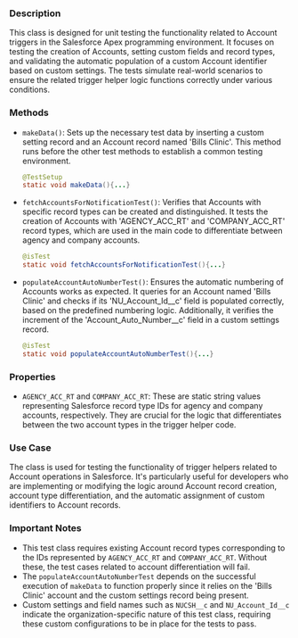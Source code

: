 ### Description
This class is designed for unit testing the functionality related to Account triggers in the Salesforce Apex programming environment. It focuses on testing the creation of Accounts, setting custom fields and record types, and validating the automatic population of a custom Account identifier based on custom settings. The tests simulate real-world scenarios to ensure the related trigger helper logic functions correctly under various conditions.

### Methods
- `makeData()`: Sets up the necessary test data by inserting a custom setting record and an Account record named 'Bills Clinic'. This method runs before the other test methods to establish a common testing environment.

  ```java
  @TestSetup
  static void makeData(){...}
  ```

- `fetchAccountsForNotificationTest()`: Verifies that Accounts with specific record types can be created and distinguished. It tests the creation of Accounts with 'AGENCY_ACC_RT' and 'COMPANY_ACC_RT' record types, which are used in the main code to differentiate between agency and company accounts.

  ```java
  @isTest
  static void fetchAccountsForNotificationTest(){...}
  ```

- `populateAccountAutoNumberTest()`: Ensures the automatic numbering of Accounts works as expected. It queries for an Account named 'Bills Clinic' and checks if its 'NU_Account_Id__c' field is populated correctly, based on the predefined numbering logic. Additionally, it verifies the increment of the 'Account_Auto_Number__c' field in a custom settings record.

  ```java
  @isTest
  static void populateAccountAutoNumberTest(){...}
  ```

### Properties
- `AGENCY_ACC_RT` and `COMPANY_ACC_RT`: These are static string values representing Salesforce record type IDs for agency and company accounts, respectively. They are crucial for the logic that differentiates between the two account types in the trigger helper code.

### Use Case
The class is used for testing the functionality of trigger helpers related to Account operations in Salesforce. It's particularly useful for developers who are implementing or modifying the logic around Account record creation, account type differentiation, and the automatic assignment of custom identifiers to Account records.

### Important Notes
- This test class requires existing Account record types corresponding to the IDs represented by `AGENCY_ACC_RT` and `COMPANY_ACC_RT`. Without these, the test cases related to account differentiation will fail.
- The `populateAccountAutoNumberTest` depends on the successful execution of `makeData` to function properly since it relies on the 'Bills Clinic' account and the custom settings record being present.
- Custom settings and field names such as `NUCSH__c` and `NU_Account_Id__c` indicate the organization-specific nature of this test class, requiring these custom configurations to be in place for the tests to pass.